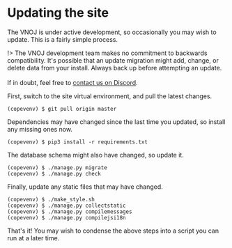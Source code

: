 # Updating the site

The VNOJ is under active development, so occasionally you may wish to update. This is a fairly simple process.

!>  The VNOJ development team makes no commitment to backwards compatibility. It's possible that an update migration
    might add, change, or delete data from your install. Always back up before attempting an update. <br> <br>
    If in doubt, feel free to [contact us on Discord](https://discord.gg/TDyYVyd).

First, switch to the site virtual environment, and pull the latest changes.

```
(copevenv) $ git pull origin master
```

Dependencies may have changed since the last time you updated, so install any missing ones now.

```
(copevenv) $ pip3 install -r requirements.txt
```

The database schema might also have changed, so update it.

```
(copevenv) $ ./manage.py migrate
(copevenv) $ ./manage.py check
```

Finally, update any static files that may have changed.

```
(copevenv) $ ./make_style.sh
(copevenv) $ ./manage.py collectstatic
(copevenv) $ ./manage.py compilemessages
(copevenv) $ ./manage.py compilejsi18n
```

That's it! You may wish to condense the above steps into a script you can run at a later time.
